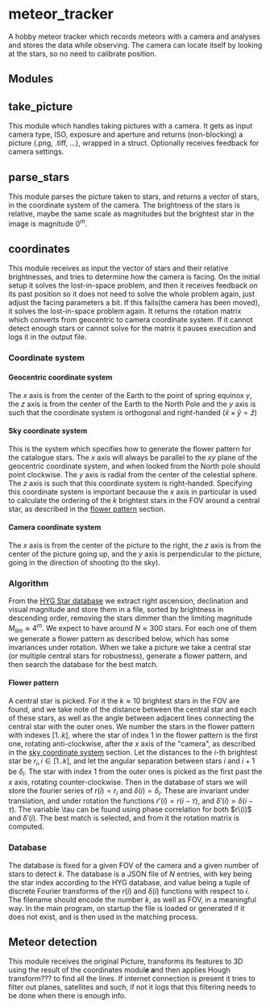 # meteor_tracker

A hobby meteor tracker which records meteors with a camera and analyses and stores the data while observing. The camera can locate itself by looking at the stars, so no need to calibrate position.

## Modules

## take_picture

This module which handles taking pictures with a camera. It gets as input camera type, ISO, exposure and aperture and returns (non-blocking) a picture (.png, .tiff, ...), wrapped in a struct. Optionally receives feedback for camera settings.

## parse_stars

This module parses the picture taken to stars, and returns a vector of stars, in the coordinate system of the camera. The brightness of the stars is relative, maybe the same scale as magnitudes but the brightest star in the image is magnitude $0^m$.

## coordinates

This module receives as input the vector of stars and their relative brightnesses, and tries to determine how the camera is facing. On the initial setup it solves the lost-in-space problem, and then it receives feedback on its past position so it does not need to solve the whole problem again, just adjust the facing parameters a bit. If this fails(the camera has been moved), it solves the lost-in-space problem again. It returns the rotation matrix which converts from geocentric to camera coordinate system. If it cannot detect enough stars or cannot solve for the matrix it pauses execution and logs it in the output file. 

### Coordinate system

#### Geocentric coordinate system

The $x$ axis is from the center of the Earth to the point of spring equinox $\gamma$, the $z$ axis is from the center of the Earth to the North Pole and the $y$ axis is such that the coordinate system is orthogonal and right-handed $(\hat{x} \times \hat{y} = \hat{z})$

#### Sky coordinate system

This is the system which specifies how to generate the flower pattern for the catalogue stars. The $x$ axis will always be parallel to the $xy$ plane of the geocentric coordinate system, and when looked from the North pole should point clockwise. The $y$ axis is radial from the center of the celestial sphere. The $z$ axis is such that this coordinate system is right-handed. Specifying this coordinate system is important because the $x$ axis in particular is used to calculate the ordering of the $k$ brightest stars in the FOV around a central star, as described in the [flower pattern](#flower-pattern) section.


#### Camera coordinate system 

The $x$ axis is from the center of the picture to the right, the $z$ axis is from the center of the picture going up, and the $y$ axis is perpendicular to the picture, going in the direction of shooting (to the sky).

### Algorithm 

From the [HYG Star database](https://github.com/astronexus/HYG-Database) we extract right ascension, declination and visual magnitude and store them in a file, sorted by brightness in descending order, removing the stars dimmer than the limiting magnitude $M_{lim} \approx 4^{m}$. We expect to have around $N \approx 300$ stars. For each one of them we generate a flower pattern as described below, which has some invariances under rotation. When we take a picture we take a central star (or multiple central stars for robustness), generate a flower pattern, and then search the database for the best match.

#### Flower pattern

A central star is picked. For it the $k \approx 10$ brightest stars in the FOV are found, and we take note of the distance between the central star and each of these stars, as well as the angle between adjacent lines connecting the central star with the outer ones. We number the stars in the flower pattern with indexes $[1..k]$, where the star of index $1$ in the flower pattern is the first one, rotating anti-clockwise, after the $x$ axis of the "camera", as described in the [sky coordinate system](#sky-coordinate-system) section. Let the distances to the $i$-th brightest star be $r_i, i \in [1..k]$, and let the angular separation between stars $i$ and $i+1$ be $\delta_i$. The star with index $1$ from the outer ones is picked as the first past the $x$ axis, rotating counter-clockwise. Then in the database of stars we will store the fourier series of $r(i) = r_i$ and $\delta(i) = \delta_i$. These are invariant under translation, and under rotation the functions $r'(i) = r(i - \tau)$, and $\delta'(i) = \delta(i - \tau)$. The variable \tau can be found using phase correlation for both $r\(i)$ and $\delta'(i)$. The best match is selected, and from it the rotation matrix is computed. 

### Database

The database is fixed for a given FOV of the camera and a given number of stars to detect $k$. The database is a JSON file of $N$ entries, with key being the star index according to the HYG database, and value being a tuple of discrete Fourier transforms of the $r(i)$ and $\delta(i)$ functions with respect to $i$. The filename should encode the number $k$, as well as FOV, in a meaningful way. In the main program, on startup the file is loaded or generated if it does not exist, and is then used in the matching process. 

## Meteor detection

This module receives the original Picture, transforms its features to 3D using the result of the coordinates modul**e a**nd then applies Hough transform??? to find all the lines. If internet connection is present it tries to filter out planes, satellites and such, if not it logs that this filtering needs to be done when there is enough info.
